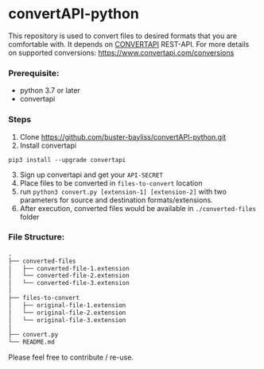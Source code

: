 # convertAPI-python

This repository is used to convert files to desired formats that you are comfortable with. It depends on [CONVERTAPI](https://www.convertapi.com) REST-API.
For more details on supported conversions: https://www.convertapi.com/conversions

### Prerequisite:
* python 3.7 or later
* convertapi

### Steps
1. Clone https://github.com/buster-bayliss/convertAPI-python.git
2. Install convertapi 
```
pip3 install --upgrade convertapi 
```
3. Sign up convertapi and get your `API-SECRET`
4. Place files to be converted in `files-to-convert` location
4. run `python3 convert.py [extension-1] [extension-2]` with two parameters for source and destination formats/extensions.
5. After execution, converted files would be available in `./converted-files` folder

### File Structure:

```md
.
├── converted-files
│   ├── converted-file-1.extension
│   └── converted-file-2.extension
│   └── converted-file-3.extension
│   
├── files-to-convert
│   ├── original-file-1.extension
│   └── original-file-2.extension
│   └── original-file-3.extension
│ 
├── convert.py
└── README.md
```

Please feel free to contribute / re-use.
